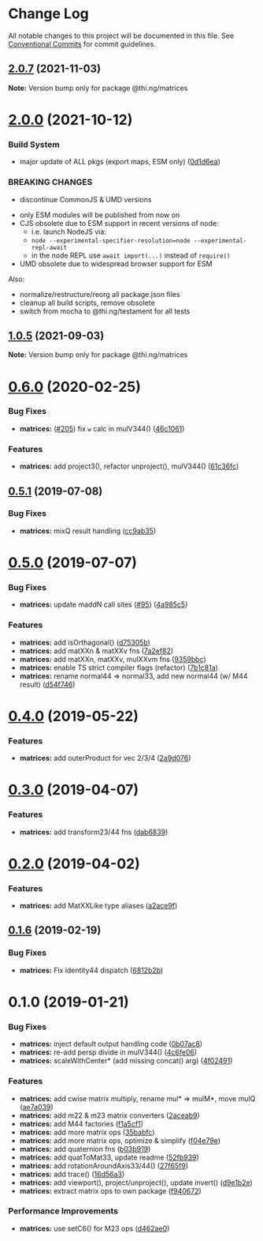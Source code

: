 # Change Log

All notable changes to this project will be documented in this file.
See [Conventional Commits](https://conventionalcommits.org) for commit guidelines.

## [2.0.7](https://github.com/thi-ng/umbrella/compare/@thi.ng/matrices@2.0.6...@thi.ng/matrices@2.0.7) (2021-11-03)

**Note:** Version bump only for package @thi.ng/matrices





# [2.0.0](https://github.com/thi-ng/umbrella/compare/@thi.ng/matrices@1.0.5...@thi.ng/matrices@2.0.0) (2021-10-12)


### Build System

* major update of ALL pkgs (export maps, ESM only) ([0d1d6ea](https://github.com/thi-ng/umbrella/commit/0d1d6ea9fab2a645d6c5f2bf2591459b939c09b6))


### BREAKING CHANGES

* discontinue CommonJS & UMD versions

- only ESM modules will be published from now on
- CJS obsolete due to ESM support in recent versions of node:
  - i.e. launch NodeJS via:
  - `node --experimental-specifier-resolution=node --experimental-repl-await`
  - in the node REPL use `await import(...)` instead of `require()`
- UMD obsolete due to widespread browser support for ESM

Also:
- normalize/restructure/reorg all package.json files
- cleanup all build scripts, remove obsolete
- switch from mocha to @thi.ng/testament for all tests






##  [1.0.5](https://github.com/thi-ng/umbrella/compare/@thi.ng/matrices@1.0.4...@thi.ng/matrices@1.0.5) (2021-09-03)

**Note:** Version bump only for package @thi.ng/matrices

#  [0.6.0](https://github.com/thi-ng/umbrella/compare/@thi.ng/matrices@0.5.12...@thi.ng/matrices@0.6.0) (2020-02-25)

###  Bug Fixes

- **matrices:** ([#205](https://github.com/thi-ng/umbrella/issues/205)) fix `w` calc in mulV344() ([46c1061](https://github.com/thi-ng/umbrella/commit/46c1061078d394d5b6ec2885f1025741893fe452))

###  Features

- **matrices:** add project3(), refactor unproject(), mulV344() ([61c36fc](https://github.com/thi-ng/umbrella/commit/61c36fcc532d78b21d78dddeee5523155b0798b2))

##  [0.5.1](https://github.com/thi-ng/umbrella/compare/@thi.ng/matrices@0.5.0...@thi.ng/matrices@0.5.1) (2019-07-08)

###  Bug Fixes

- **matrices:** mixQ result handling ([cc9ab35](https://github.com/thi-ng/umbrella/commit/cc9ab35))

#  [0.5.0](https://github.com/thi-ng/umbrella/compare/@thi.ng/matrices@0.4.0...@thi.ng/matrices@0.5.0) (2019-07-07)

###  Bug Fixes

- **matrices:** update maddN call sites ([#95](https://github.com/thi-ng/umbrella/issues/95)) ([4a985c5](https://github.com/thi-ng/umbrella/commit/4a985c5))

###  Features

- **matrices:** add isOrthagonal() ([d75305b](https://github.com/thi-ng/umbrella/commit/d75305b))
- **matrices:** add matXXn & matXXv fns ([7a2ef82](https://github.com/thi-ng/umbrella/commit/7a2ef82))
- **matrices:** add matXXn, matXXv, mulXXvm fns ([9359bbc](https://github.com/thi-ng/umbrella/commit/9359bbc))
- **matrices:** enable TS strict compiler flags (refactor) ([7b1c81a](https://github.com/thi-ng/umbrella/commit/7b1c81a))
- **matrices:** rename normal44 => normal33, add new normal44 (w/ M44 result) ([d54f746](https://github.com/thi-ng/umbrella/commit/d54f746))

#  [0.4.0](https://github.com/thi-ng/umbrella/compare/@thi.ng/matrices@0.3.4...@thi.ng/matrices@0.4.0) (2019-05-22)

###  Features

- **matrices:** add outerProduct for vec 2/3/4 ([2a9d076](https://github.com/thi-ng/umbrella/commit/2a9d076))

#  [0.3.0](https://github.com/thi-ng/umbrella/compare/@thi.ng/matrices@0.2.2...@thi.ng/matrices@0.3.0) (2019-04-07)

###  Features

- **matrices:** add transform23/44 fns ([dab6839](https://github.com/thi-ng/umbrella/commit/dab6839))

#  [0.2.0](https://github.com/thi-ng/umbrella/compare/@thi.ng/matrices@0.1.14...@thi.ng/matrices@0.2.0) (2019-04-02)

###  Features

- **matrices:** add MatXXLike type aliases ([a2ace9f](https://github.com/thi-ng/umbrella/commit/a2ace9f))

##  [0.1.6](https://github.com/thi-ng/umbrella/compare/@thi.ng/matrices@0.1.5...@thi.ng/matrices@0.1.6) (2019-02-19)

###  Bug Fixes

- **matrices:** Fix identity44 dispatch ([6812b2b](https://github.com/thi-ng/umbrella/commit/6812b2b))

#  0.1.0 (2019-01-21)

###  Bug Fixes

- **matrices:** inject default output handling code ([0b07ac8](https://github.com/thi-ng/umbrella/commit/0b07ac8))
- **matrices:** re-add persp divide in mulV344() ([4c6fe06](https://github.com/thi-ng/umbrella/commit/4c6fe06))
- **matrices:** scaleWithCenter* (add missing concat() arg) ([4f02491](https://github.com/thi-ng/umbrella/commit/4f02491))

###  Features

- **matrices:** add cwise matrix multiply, rename mul* => mulM*, move mulQ ([ae7a039](https://github.com/thi-ng/umbrella/commit/ae7a039))
- **matrices:** add m22 & m23 matrix converters ([2aceab9](https://github.com/thi-ng/umbrella/commit/2aceab9))
- **matrices:** add M44 factories ([f1a5cf1](https://github.com/thi-ng/umbrella/commit/f1a5cf1))
- **matrices:** add more matrix ops ([35babfc](https://github.com/thi-ng/umbrella/commit/35babfc))
- **matrices:** add more matrix ops, optimize & simplify ([f04e79e](https://github.com/thi-ng/umbrella/commit/f04e79e))
- **matrices:** add quaternion fns ([b03b919](https://github.com/thi-ng/umbrella/commit/b03b919))
- **matrices:** add quatToMat33, update readme ([52fb939](https://github.com/thi-ng/umbrella/commit/52fb939))
- **matrices:** add rotationAroundAxis33/44() ([27f65f9](https://github.com/thi-ng/umbrella/commit/27f65f9))
- **matrices:** add trace() ([16d56a3](https://github.com/thi-ng/umbrella/commit/16d56a3))
- **matrices:** add viewport(), project/unproject(), update invert() ([d9e1b2e](https://github.com/thi-ng/umbrella/commit/d9e1b2e))
- **matrices:** extract matrix ops to own package ([f940672](https://github.com/thi-ng/umbrella/commit/f940672))

###  Performance Improvements

- **matrices:** use setC6() for M23 ops ([d462ae0](https://github.com/thi-ng/umbrella/commit/d462ae0))

